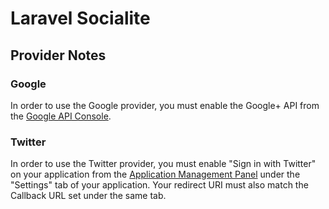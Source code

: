 # Laravel Socialite

## Provider Notes

### Google

In order to use the Google provider, you must enable the Google+ API from the [Google API Console](https://console.developers.google.com/).

### Twitter

In order to use the Twitter provider, you must enable "Sign in with Twitter" on your application from the [Application Management Panel](https://apps.twitter.com/) under the "Settings" tab of your application. Your redirect URI must also match the Callback URL set under the same tab.